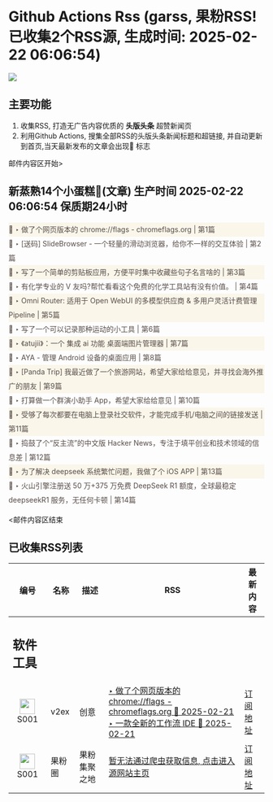 # Github Actions Rss (garss, 果粉RSS! 已收集2个RSS源, 生成时间: 2025-02-22 06:06:54)

![](https://cdn.jsdelivr.net/gh/xinkeji/garss/_media/ga-rss.png)



## 主要功能
1. 收集RSS, 打造无广告内容优质的 **头版头条** 超赞新闻页
2. 利用Github Actions, 搜集全部RSS的头版头条新闻标题和超链接, 并自动更新到首页,当天最新发布的文章会出现🌈 标志

邮件内容区开始>
<h2>新蒸熟14个小蛋糕🍰(文章) 生产时间 2025-02-22 06:06:54 保质期24小时</h2>

<div style='line-height:3;background-color:#FAF6EA;' ><a href='https://www.v2ex.com/t/1113408#reply0' style="line-height:2;text-decoration:none;display:block;color:#584D49;">🌈 ‣ 做了个网页版本的 chrome://flags - chromeflags.org | 第1篇</a></div><div style='line-height:3;' ><a href='https://www.v2ex.com/t/1113107#reply197' style="line-height:2;text-decoration:none;display:block;color:#584D49;">🌈 ‣ [送码] SlideBrowser - 一个轻量的滑动浏览器，给你不一样的交互体验 | 第2篇</a></div><div style='line-height:3;background-color:#FAF6EA;' ><a href='https://www.v2ex.com/t/1113397#reply0' style="line-height:2;text-decoration:none;display:block;color:#584D49;">🌈 ‣ 写了一个简单的剪贴板应用，方便平时集中收藏些句子名言啥的 | 第3篇</a></div><div style='line-height:3;' ><a href='https://www.v2ex.com/t/1113362#reply4' style="line-height:2;text-decoration:none;display:block;color:#584D49;">🌈 ‣ 有化学专业的 V 友吗?帮忙看看这个免费的化学工具站有没有价值。 | 第4篇</a></div><div style='line-height:3;background-color:#FAF6EA;' ><a href='https://www.v2ex.com/t/1113354#reply3' style="line-height:2;text-decoration:none;display:block;color:#584D49;">🌈 ‣ Omni Router: 适用于 Open WebUI 的多模型供应商 & 多用户灵活计费管理 Pipeline | 第5篇</a></div><div style='line-height:3;' ><a href='https://www.v2ex.com/t/1113167#reply34' style="line-height:2;text-decoration:none;display:block;color:#584D49;">🌈 ‣ 写了一个可以记录那种运动的小工具 | 第6篇</a></div><div style='line-height:3;background-color:#FAF6EA;' ><a href='https://www.v2ex.com/t/1113360#reply0' style="line-height:2;text-decoration:none;display:block;color:#584D49;">🌈 ‣ 《atujii》：一个 集成 ai 功能 桌面端图片管理器 | 第7篇</a></div><div style='line-height:3;' ><a href='https://www.v2ex.com/t/1113308#reply5' style="line-height:2;text-decoration:none;display:block;color:#584D49;">🌈 ‣ AYA - 管理 Android 设备的桌面应用 | 第8篇</a></div><div style='line-height:3;background-color:#FAF6EA;' ><a href='https://www.v2ex.com/t/1113137#reply28' style="line-height:2;text-decoration:none;display:block;color:#584D49;">🌈 ‣ [Panda Trip] 我最近做了一个旅游网站，希望大家给给意见，并寻找会海外推广的朋友 | 第9篇</a></div><div style='line-height:3;' ><a href='https://www.v2ex.com/t/1113299#reply4' style="line-height:2;text-decoration:none;display:block;color:#584D49;">🌈 ‣ 打算做一个群演小助手 App，希望大家给给意见 | 第10篇</a></div><div style='line-height:3;background-color:#FAF6EA;' ><a href='https://www.v2ex.com/t/1113177#reply29' style="line-height:2;text-decoration:none;display:block;color:#584D49;">🌈 ‣ 受够了每次都要在电脑上登录社交软件，才能完成手机/电脑之间的链接发送 | 第11篇</a></div><div style='line-height:3;' ><a href='https://www.v2ex.com/t/1113146#reply18' style="line-height:2;text-decoration:none;display:block;color:#584D49;">🌈 ‣ 捣鼓了个“反主流”的中文版 Hacker News，专注于填平创业和技术领域的信息差 | 第12篇</a></div><div style='line-height:3;background-color:#FAF6EA;' ><a href='https://www.v2ex.com/t/1113106#reply16' style="line-height:2;text-decoration:none;display:block;color:#584D49;">🌈 ‣ 为了解决 deepseek 系统繁忙问题，我做了个 iOS APP | 第13篇</a></div><div style='line-height:3;' ><a href='https://www.v2ex.com/t/1113237#reply0' style="line-height:2;text-decoration:none;display:block;color:#584D49;">🌈 ‣ 火山引擎注册送 50 万+375 万免费 DeepSeek R1 额度，全球最稳定 deepseekR1 服务，无任何卡顿 | 第14篇</a></div>

<邮件内容区结束

## 已收集RSS列表

| 编号 | 名称 | 描述 | RSS | 最新内容 |
| --- | --- | --- | --- | --- |
| <h2 id="软件工具">软件工具</h2> |  |   |  |  |
| <div id="S001" style="text-align: center;"><img src="https://cdn.jsdelivr.net/gh/zhaoolee/garss/_media/favicon/S001.png" width="30px" style="width:30px;height: auto;"/><br><span>S001</span></div> | v2ex | 创意 | [‣ 做了个网页版本的 chrome://flags - chromeflags.org 🌈 2025-02-21](https://www.v2ex.com/t/1113408#reply0)<br/>[‣ 一款全新的工作流 IDE 🌈 2025-02-21](https://www.v2ex.com/t/1112879#reply526) | [订阅地址](https://www.v2ex.com/feed/tab/creative.xml) |
| <div id="S001" style="text-align: center;"><img src="https://cdn.jsdelivr.net/gh/zhaoolee/garss/_media/favicon/S001.png" width="30px" style="width:30px;height: auto;"/><br><span>S001</span></div> | 果粉圈 | 果粉集聚之地 | [暂无法通过爬虫获取信息, 点击进入源网站主页](https://g0f.cn) | [订阅地址](https://g0f.cn/rss.xml) |



